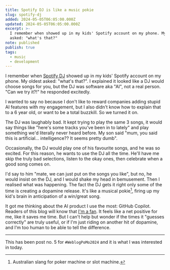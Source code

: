 ```yaml
---
title: Spotify DJ is like a music pokie
slug: spotify-dj
added: 2024-05-05T06:05:00.000Z
updated: 2024-05-05T06:05:00.000Z
excerpt: >-
  I remember when showed up in my kids' Spotify account on my phone. My oldest
  asked: "what's that?"
note: published
publish: true
tags:
  - music
  - development
---
```

I remember when [Spotify DJ](https://newsroom.spotify.com/2023-02-22/spotify-debuts-a-new-ai-dj-right-in-your-pocket/) showed up in my kids' Spotify account on my phone. My oldest asked: "what's that?". I explained it looked like a DJ would choose songs for you, but the DJ was software aka "AI", not a real person. "Can we try it?!" he responded excitedly.

I wanted to say no because I don't like to reward companies adding stupid AI features with my engagement, but I also didn't know how to explain that to a 6 year old, or want to be a total buzzkill. So we turned it on.

The DJ was laughably bad. It kept trying to play the same 3 songs, it would say things like "here's some tracks you've been in to lately" and play something we'd literally never heard before. My son said "mum, you said this is artificial... intelligence?? It seems pretty dumb".

Occasionally, the DJ would play one of his favourite songs, and he was so excited. For this reason, he wants to use the DJ all the time. He'll have me skip the truly bad selections, listen to the okay ones, then celebrate when a good song comes on. 

I'd say to him "mate, we can just put on the songs you like", but no, he would insist on the DJ, and I would shake my head in bemusement. Then I realised what was happening. The fact the DJ gets it right only some of the time is creating a dopamine release. It's like a musical pokie[^1], firing up my kid's brain in anticipation of a win/great song.

It got me thinking about the AI product I use the most: GitHub Copilot. Readers of this blog will know that [I'm a fan](/maybe-im-in-the-sweet-spot/). It feels like a net positive for me, like it saves me time. But I can't help but wonder if the times it "guesses correctly" are truly useful, or if I'm just riding on another hit of dopamine, and I'm too human to be able to tell the difference.

<hr>

This has been post no. 5 for `#WeblogPoMo2024` and it is what I was interested in today.

[^1]: Australian slang for poker machine or slot machine.
